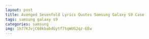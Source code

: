 ```yaml
---
layout: post
title: Avenged Sevenfold Lyrics Quotes Samsung Galaxy S9 Case
tags: samsung galaxy s9
categories: samsung
img: 1h77KJvjC60kbabdGytf7tqWUG2qz-EEw
---
```

